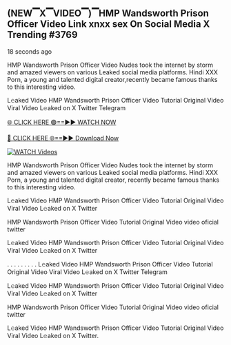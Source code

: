 ## (NEW▔X▔VIDEO▔)▔HMP Wandsworth Prison Officer Video Link xnxx sex On Social Media X Trending #3769

18 seconds ago

HMP Wandsworth Prison Officer Video Nudes took the internet by storm and amazed viewers on various Leaked social media platforms. Hindi XXX Porn, a young and talented digital creator,recently became famous thanks to this interesting video.

L𝚎aked Video HMP Wandsworth Prison Officer Video Tutorial Original Video Viral Video L𝚎aked on X Twitter Telegram

[🌐 CLICK HERE 🟢==►► WATCH NOW](https://dekho-ki-hoy-07-2k25.blogspot.com/2025/01/viral-tv.html)

[🔴 CLICK HERE 🌐==►► Download Now](https://dekho-ki-hoy-07-2k25.blogspot.com/2025/01/viral-tv.html)

[![WATCH Videos](https://i.imgur.com/PlrYii1.png)](https://dekho-ki-hoy-07-2k25.blogspot.com/2025/01/viral-tv.html)

HMP Wandsworth Prison Officer Video Nudes took the internet by storm and amazed viewers on various Leaked social media platforms. Hindi XXX Porn, a young and talented digital creator, recently became famous thanks to this interesting video.

L𝚎aked Video HMP Wandsworth Prison Officer Video Tutorial Original Video Viral Video L𝚎aked on X Twitter

HMP Wandsworth Prison Officer Video Tutorial Original Video video oficial twitter

L𝚎aked Video HMP Wandsworth Prison Officer Video Tutorial Original Video Viral Video L𝚎aked on X Twitter

. . . . . . . . . L𝚎aked Video HMP Wandsworth Prison Officer Video Tutorial Original Video Viral Video L𝚎aked on X Twitter Telegram

L𝚎aked Video HMP Wandsworth Prison Officer Video Tutorial Original Video Viral Video L𝚎aked on X Twitter

HMP Wandsworth Prison Officer Video Tutorial Original Video video oficial twitter

L𝚎aked Video HMP Wandsworth Prison Officer Video Tutorial Original Video Viral Video L𝚎aked on X Twitter.